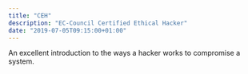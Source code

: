 ```yaml
---
title: "CEH"
description: "EC-Council Certified Ethical Hacker"
date: "2019-07-05T09:15:00+01:00"
---
```


An excellent introduction to the ways a hacker works to compromise a system.